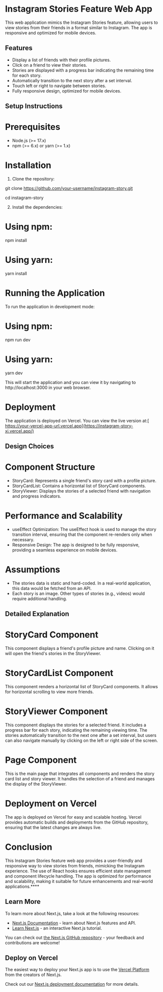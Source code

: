 # Instagram Stories Feature Web App

 This web application mimics the Instagram Stories feature, allowing users to view stories from their friends in a format similar to Instagram. The app is responsive and optimized for mobile devices.

## Features
- Display a list of friends with their profile pictures.
- Click on a friend to view their stories.
- Stories are displayed with a progress bar indicating the remaining time for each story.
- Automatically transition to the next story after a set interval.
- Touch left or right to navigate between stories.
- Fully responsive design, optimized for mobile devices.

## Setup Instructions
# Prerequisites

- Node.js (>= 17.x)
- npm (>= 6.x) or yarn (>= 1.x)

# Installation

1. Clone the repository:

git clone https://github.com/your-username/instagram-story.git

cd instagram-story

2. Install the dependencies:

# Using npm:
npm install

# Using yarn:
yarn install

# Running the Application
To run the application in development mode:

# Using npm:
npm run dev

# Using yarn:
yarn dev

This will start the application and you can view it by navigating to http://localhost:3000 in your web browser.

# Deployment
The application is deployed on Vercel. You can view the live version at:[ https://your-vercel-app-url.vercel.app](https://instagram-story-xi.vercel.app/)

## Design Choices

# Component Structure
- StoryCard: Represents a single friend's story card with a profile picture.
- StoryCardList: Contains a horizontal list of StoryCard components.
- StoryViewer: Displays the stories of a selected friend with navigation and progress indicators.
  
# Performance and Scalability
- useEffect Optimization: The useEffect hook is used to manage the story transition interval, ensuring that the component re-renders only when necessary.
- Responsive Design: The app is designed to be fully responsive, providing a seamless experience on mobile devices.
# Assumptions
- The stories data is static and hard-coded. In a real-world application, this data would be fetched from an API.
- Each story is an image. Other types of stories (e.g., videos) would require additional handling.

  
## Detailed Explanation

# StoryCard Component
This component displays a friend's profile picture and name. Clicking on it will open the friend's stories in the StoryViewer.

# StoryCardList Component
This component renders a horizontal list of StoryCard components. It allows for horizontal scrolling to view more friends.

# StoryViewer Component
This component displays the stories for a selected friend. It includes a progress bar for each story, indicating the remaining viewing time. The stories automatically transition to the next one after a set interval, but users can also navigate manually by clicking on the left or right side of the screen.

# Page Component
This is the main page that integrates all components and renders the story card list and story viewer. It handles the selection of a friend and manages the display of the StoryViewer.

# Deployment on Vercel
The app is deployed on Vercel for easy and scalable hosting. Vercel provides automatic builds and deployments from the GitHub repository, ensuring that the latest changes are always live.

# Conclusion
This Instagram Stories feature web app provides a user-friendly and responsive way to view stories from friends, mimicking the Instagram experience. The use of React hooks ensures efficient state management and component lifecycle handling. The app is optimized for performance and scalability, making it suitable for future enhancements and real-world applications.****

## Learn More

To learn more about Next.js, take a look at the following resources:

- [Next.js Documentation](https://nextjs.org/docs) - learn about Next.js features and API.
- [Learn Next.js](https://nextjs.org/learn) - an interactive Next.js tutorial.

You can check out [the Next.js GitHub repository](https://github.com/vercel/next.js/) - your feedback and contributions are welcome!

## Deploy on Vercel

The easiest way to deploy your Next.js app is to use the [Vercel Platform](https://vercel.com/new?utm_medium=default-template&filter=next.js&utm_source=create-next-app&utm_campaign=create-next-app-readme) from the creators of Next.js.

Check out our [Next.js deployment documentation](https://nextjs.org/docs/deployment) for more details.
